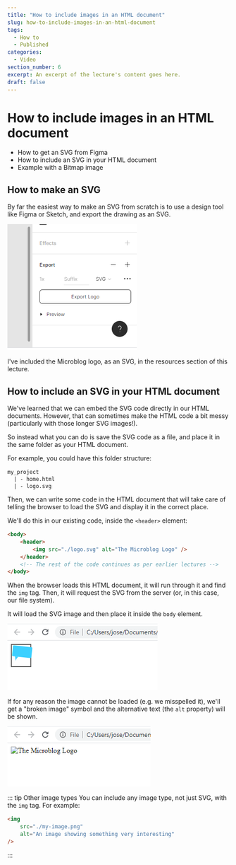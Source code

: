 ```yaml
---
title: "How to include images in an HTML document"
slug: how-to-include-images-in-an-html-document
tags:
  - How to
  - Published
categories:
  - Video
section_number: 6
excerpt: An excerpt of the lecture's content goes here.
draft: false
---
```


# How to include images in an HTML document

- How to get an SVG from Figma
- How to include an SVG in your HTML document
- Example with a Bitmap image

## How to make an SVG

By far the easiest way to make an SVG from scratch is to use a design tool like Figma or Sketch, and export the drawing as an SVG.

![Exporting an SVG using Figma](./assets/export-svg-figma.png)

I've included the Microblog logo, as an SVG, in the resources section of this lecture.

## How to include an SVG in your HTML document

We've learned that we can embed the SVG code directly in our HTML documents. However, that can sometimes make the HTML code a bit messy (particularly with those longer SVG images!).

So instead what you can do is save the SVG code as a file, and place it in the same folder as your HTML document.

For example, you could have this folder structure:

```
my_project
  | - home.html
  | - logo.svg
```

Then, we can write some code in the HTML document that will take care of telling the browser to load the SVG and display it in the correct place.

We'll do this in our existing code, inside the `<header>` element:

```html
<body>
    <header>
        <img src="./logo.svg" alt="The Microblog Logo" />
    </header>
    <!-- The rest of the code continues as per earlier lectures -->
</body>
```

When the browser loads this HTML document, it will run through it and find the `img` tag. Then, it will request the SVG from the server (or, in this case, our file system).

It will load the SVG image and then place it inside the `body` element.

<!-- TODO: Fix this image so it contains microblog code -->
![Working HTML document loading the SVG](./assets/working-image.png)

If for any reason the image cannot be loaded (e.g. we misspelled it), we'll get a "broken image" symbol and the alternative text (the `alt` property) will be shown.

<!-- TODO: Fix this image so it contains microblog code -->
![Broken HTML document with misspelled SVG, showing broken SVG loading](./assets/broken-image.png)

::: tip Other image types
You can include any image type, not just SVG, with the `img` tag. For example:

```html
<img
    src="./my-image.png"
    alt="An image showing something very interesting"
/>
```
:::
